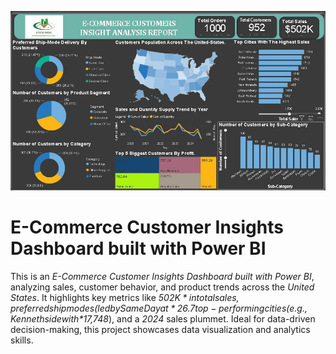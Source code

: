 ![Customer_Insight_Report_PowerBI](https://github.com/Gabby1937/Customer_Insight_Report_PowerBI/blob/master/Customers%20Insight%20Report%20Dashboard.jpg)

# E-Commerce Customer Insights Dashboard built with Power BI
This is an *E-Commerce Customer Insights Dashboard built with Power BI*, analyzing sales, customer behavior, 
and product trends across the *United States*. 
It highlights key metrics like *$502K* in total sales, preferred ship modes (led by Same Day at *26.7%*), 
top-performing cities (e.g., Kennethside with *$17,748*), and a *2024* sales plummet. Ideal for data-driven 
decision-making, this project showcases data visualization and analytics skills.
